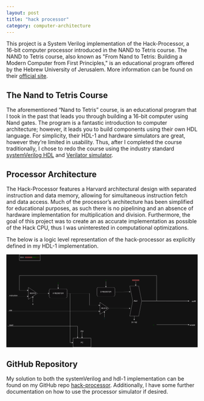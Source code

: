 ```yaml
---
layout: post
title: "hack processor"
category: computer-architecture
---
```


This project is a System Verilog implementation of the Hack-Processor, a 16-bit computer processor introduced in the NAND to Tetris course. The NAND to Tetris course, also known as "From Nand to Tetris: Building a Modern Computer from First Principles," is an educational program offered by the Hebrew University of Jerusalem. More information can be found on their [official site](https://www.nand2tetris.org/).

## The Nand to Tetris Course 

The aforementioned “Nand to Tetris” course, is an educational program that I took in the past that leads you through building a 16-bit computer using Nand gates. The program is a fantastic introduction to computer architecture; however, it leads you to build components using their own HDL language. For simplicity, their HDL-1 and hardware simulators are great, however they’re limited in usability. Thus, after I completed the course traditionally, I chose to redo the course using the industry standard [systemVerilog HDL](https://en.wikipedia.org/wiki/SystemVerilog) and [Verilator simulator](https://www.veripool.org/verilator/).

## Processor Architecture  

The Hack-Processor features a Harvard architectural design with separated instruction and data memory, allowing for simultaneous instruction fetch and data access. Much of the processor’s architecture has been simplified for educational purposes, as such there is no pipelining and an absence of hardware implementation for multiplication and division. Furthermore, the goal of this project was to create an as accurate implementation as possible of the Hack CPU, thus I was uninterested in computational optimizations.

The below is a logic level representation of the hack-processor as explicitly defined in my HDL-1 implementation.  

![hack processor architecture](/assets/img/hack-processor.png)

## GitHub Repository

My solution to both the systemVerilog and hdl-1 implementation can be found on my GitHub repo [hack-processor](https://github.com/CgKaminski/hack-processor/tree/main). Additionally, I have some further documentation on how to use the processor simulator if desired.

